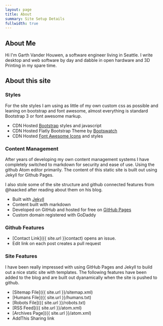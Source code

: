 ```yaml
---
layout: page
title: About
summary: Site Setup Details
fullwidth: true
---
```


## About Me

Hi I'm Garth Vander Houwen, a software engineer living in Seattle. I write desktop and web software by day and dabble in open hardware and 3D Printing in my spare time.

## About this site

### Styles

For the site styles I am using as little of my own custom css as possible and leaning on bootstrap and font awesome, almost everything is standard Bootstrap 3 or font awesome markup.

* CDN Hosted [Bootstrap](http://www.bootstrapcdn.com/) styles and javascript
* CDN Hosted Flatly Bootstrap Theme by [Bootswatch](http://www.bootstrapcdn.com/#bootswatch_tab)
* CDN Hosted [Font Awesome Icons](http://www.bootstrapcdn.com/#fontawesome_tab) and styles

### Content Management

After years of developing my own content management systems I have completely switched to markdown for security and ease of use.  Using the github Atom editor primarily. The content of this static site is built out using Jekyll for Github Pages.

I also stole some of the site structure and github connected features from @haacked after reading about them on his blog.

* Built with [Jekyll](http://jekyllrb.com)
* Content built with markdown
* Developed on GitHub and hosted for free on [GitHub Pages](https://pages.github.com)
* Custom domain registered with GoDaddy

### Github Features

* [Contact Link]({{ site.url }}contact) opens an issue.
* Edit link on each post creates a pull request


### Site Features

I have been really impressed with using GitHub Pages and Jekyll to build out a nice static site with templates. The following features have been added to the blog and are built out dyanamically when the site is pushed to github.

* [Sitemap File]({{ site.url }}/sitemap.xml)
* [Humans File]({{ site.url }}/humans.txt)
* [Robots File]({{ site.url }}/robots.txt)
* [RSS Feed]({{ site.url }}/atom.xml)
* [Archives Page]({{ site.url }}/atom.xml)
* AddThis Sharing link
